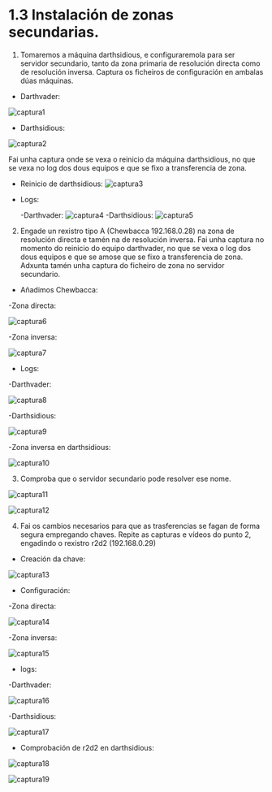 # 1.3 Instalación de zonas secundarias.

1. Tomaremos a máquina darthsidious, e configuraremola para ser servidor secundario, tanto da zona primaria de resolución directa como de resolución inversa. Captura os ficheiros de configuración en ambalas dúas máquinas. 

- Darthvader:

![captura1](imaxes/captura1.png)

- Darthsidious:

![captura2](imaxes/captura2.png)

Fai unha captura onde se vexa o reinicio da máquina darthsidious, no que se vexa no log dos dous equipos e que se fixo a transferencia de zona.

- Reinicio de darthsidious:
![captura3](imaxes/captura3.png)

- Logs:

    -Darthvader:
        ![captura4](imaxes/captura4.png)
    -Darthsidious:
        ![captura5](imaxes/captura5.png)


2. Engade un rexistro tipo A (Chewbacca 192.168.0.28) na zona de resolución directa e tamén na de resolución inversa.  Fai unha captura no momento do reinicio do equipo darthvader, no que se vexa o log dos dous equipos e que se amose que se fixo a transferencia de zona. Adxunta tamén unha captura do ficheiro de zona no servidor secundario.

- Añadimos Chewbacca:

-Zona directa:

![captura6](imaxes/Captura6.png)

-Zona inversa:

![captura7](imaxes/Captura7.png)

- Logs:

-Darthvader:

![captura8](imaxes/Captura8.png)

-Darthsidious:

![captura9](imaxes/Captura9.png)

-Zona inversa en darthsidious:

![captura10](imaxes/Captura10.png)

3. Comproba que o servidor secundario pode resolver ese nome.

![captura11](imaxes/Captura11.png)

![captura12](imaxes/Captura12.png)


4. Fai os cambios necesarios para que as trasferencias se fagan de forma segura empregando chaves.  Repite as capturas e vídeos do punto 2, engadindo o rexistro r2d2 (192.168.0.29)

- Creación da chave:

![captura13](imaxes/Captura13.png)

- Configuración:

-Zona directa:

![captura14](imaxes/Captura14.png)

-Zona inversa:

![captura15](imaxes/Captura15.png)

- logs:

-Darthvader:

![captura16](imaxes/Captura16.png)

-Darthsidious:

![captura17](imaxes/Captura17.png)

- Comprobación de r2d2 en darthsidious:

![captura18](imaxes/Captura18.png)

![captura19](imaxes/Captura19.png)
